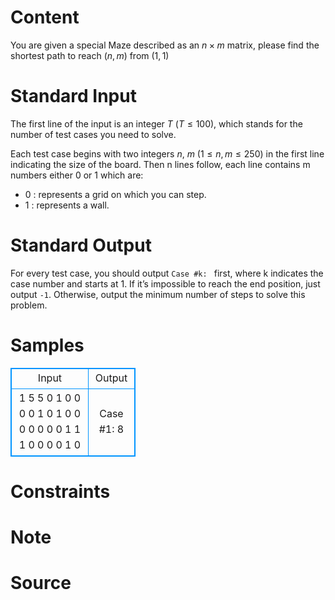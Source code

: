 
# Content

You are given a special Maze described as an $n\times m$ matrix, please find the shortest path to reach $(n,m)$ from $(1,1)$

# Standard Input

The first line of the input is an integer $T$ ($T\leq 100$), which stands for the number of test cases you need to solve.

Each test case begins with two integers $n$, $m$ ($1\leq n, m\leq 250$) in the first line indicating the size of the board. Then n lines follow, each line contains m numbers either $0$ or $1$ which are:
* $0$ : represents a grid on which you can step.
* $1$ : represents a wall.

# Standard Output

For every test case, you should output `Case #k: ` first, where k indicates the case number and starts at $1$. If it’s impossible to reach the end position, just output `-1`. Otherwise, output the minimum number of steps to solve this problem.

# Samples

<style>
        table,table tr th, table tr td { border:1px solid #0094ff; }
        table { width: 200px; min-height: 25px; line-height: 25px; text-align: center; border-collapse: collapse;}   
    </style>
<table>
	<tr>
		<td>Input</td>
		<td>Output</td>
	</tr>
<tr><td>1
5 5
0 1 0 0 0
0 1 0 1 0
0 0 0 0 0
0 1 1 1 0
0 0 0 1 0</td><td>Case #1: 8</td></tr></table>


# Constraints



# Note



# Source


